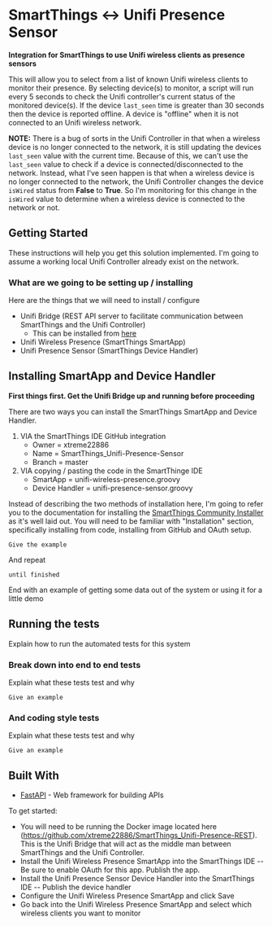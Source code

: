 # SmartThings <-> Unifi Presence Sensor

**Integration for SmartThings to use Unifi wireless clients as presence sensors**

This will allow you to select from a list of known Unifi wireless clients to monitor their presence. By selecting device(s) to monitor, a script will run every 5 seconds to check the Unifi controller's current status of the monitored device(s). If the device `last_seen` time is greater than 30 seconds then the device is reported offline. A device is "offline" when it is not connected to an Unifi wireless network.

**NOTE:** There is a bug of sorts in the Unifi Controller in that when a wireless device is no longer connected to the network, it is still updating the devices `last_seen` value with the current time. Because of this, we can't use the `last_seen` value to check if a device is connected/disconnected to the network. Instead, what I've seen happen is that when a wireless device is no longer connected to the network, the Unifi Controller changes the device `isWired` status from **False** to **True**. So I'm monitoring for this change in the `isWired` value to determine when a wireless device is connected to the network or not.

## Getting Started

These instructions will help you get this solution implemented. I'm going to assume a working local Unifi Controller already exist on the network.

### What are we going to be setting up / installing

Here are the things that we will need to install / configure

- Unifi Bridge (REST API server to facilitate communication between SmartThings and the Unifi Controller)
  - This can be installed from [here](https://github.com/xtreme22886/SmartThings_Unifi-Presence-REST)
- Unifi Wireless Presence (SmartThings SmartApp)
- Unifi Presence Sensor (SmartThings Device Handler)

## Installing SmartApp and Device Handler
**First things first. Get the Unifi Bridge up and running before proceeding**

There are two ways you can install the SmartThings SmartApp and Device Handler.
1. VIA the SmartThings IDE GitHub integration
   - Owner = xtreme22886
   - Name = SmartThings_Unifi-Presence-Sensor
   - Branch = master
2. VIA copying / pasting the code in the SmartThinge IDE
   - SmartApp = unifi-wireless-presence.groovy
   - Device Handler = unifi-presence-sensor.groovy

Instead of describing the two methods of installation here, I'm going to refer you to the documentation for installing the [SmartThings Community Installer](http://thingsthataresmart.wiki/index.php?title=Community_Installer_(Free_Marketplace)) as it's well laid out. You will need to be familiar with "Installation" section, specifically installing from code, installing from GitHub and OAuth setup.

```
Give the example
```

And repeat

```
until finished
```

End with an example of getting some data out of the system or using it for a little demo

## Running the tests

Explain how to run the automated tests for this system

### Break down into end to end tests

Explain what these tests test and why

```
Give an example
```

### And coding style tests

Explain what these tests test and why

```
Give an example
```

## Built With

* [FastAPI](https://fastapi.tiangolo.com/) - Web framework for building APIs


To get started:

- You will need to be running the Docker image located here (https://github.com/xtreme22886/SmartThings_Unifi-Presence-REST). This is the Unifi Bridge that will act as the middle man between SmartThings and the Unifi Controller.
- Install the Unifi Wireless Presence SmartApp into the SmartThings IDE
-- Be sure to enable OAuth for this app. Publish the app.
- Install the Unifi Presence Sensor Device Handler into the SmartThings IDE
-- Publish the device handler
- Configure the Unifi Wireless Presence SmartApp and click Save
- Go back into the Unifi Wireless Presence SmartApp and select which wireless clients you want to monitor

